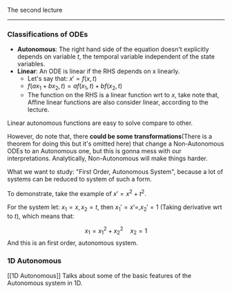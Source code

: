 The second lecture

---
### **Classifications of ODEs**

- **Autonomous**: The right hand side of the equation doesn't explicitly depends on variable $t$, the temporal variable independent of the state variables. 
- **Linear**: An ODE is linear if the RHS depends on x linearly. 
	- Let's say that: $x' = f(x, t)$ 
	- $f(ax_1 + bx_2, t) = af(x_1, t) + bf(x_2, t)$
	- The function on the RHS is a linear function wrt to $x$, take note that, Affine linear functions are also consider linear, according to the lecture. 

Linear autonomous functions are easy to solve compare to other. 

However, do note that, there **could be some transformations**(There is a theorem for doing this but it's omitted here) that change a Non-Autonomous ODEs to an Autonomous one, but this is gonna mess with our interpretations. Analytically, Non-Autonomous will make things harder. 

What we want to study: "First Order, Autonomous System", because a lot of systems can be reduced to system of such a form. 

To demonstrate, take the example of $x' = x^2 + t^2$. 

For the system let: $x_1 = x, x_2 = t$, then $x_1' = x' = , x_2' = 1$ (Taking derivative wrt to $t$), which means that: 

$$
x_1 = x_1^2 + x_2^2 \quad x_2 = 1
$$
And this is an first order, autonomous system. 

### 1D Autonomous
[[1D Autonomous]]
Talks about some of the basic features of the Autonomous system in 1D. 